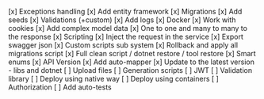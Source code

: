 [x] Exceptions handling
[x] Add entity framework
[x] Migrations
[x] Add seeds
[x] Validations (+custom)
[x] Add logs
[x] Docker
[x] Work with cookies
[x] Add complex model data
[x] One to one and many to many to the response
[x] Scripting
[x] Inject the request in the service
[x] Export swagger json
[x] Custom scripts sub system
[x] Rollback and apply all migrations script
[x] Full clean script / dotnet restore / tool restore
[x] Smart enums
[x] API Version
[x] Add auto-mapper
[x] Update to the latest version - libs and dotnet
[ ] Upload files
[ ] Generation scripts
[ ] JWT
[ ] Validation library
[ ] Deploy using native way
[ ] Deploy using containers
[ ] Authorization
[ ] Add auto-tests